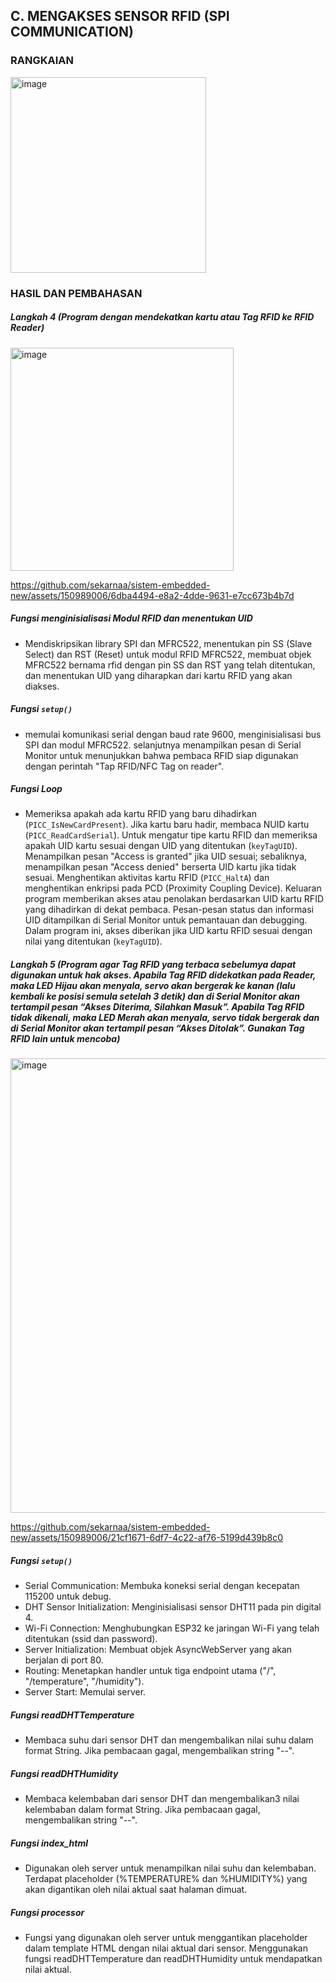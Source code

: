 ## C. MENGAKSES SENSOR RFID (SPI COMMUNICATION)
### RANGKAIAN
<img width="313" alt="image" src="https://github.com/sekarnaa/sistem-embedded-new/assets/150989006/e80db27b-0187-44ea-8308-e5c8cce65ab6">

### HASIL DAN PEMBAHASAN
  ##### Langkah 4 (Program dengan mendekatkan kartu atau Tag RFID ke RFID Reader)
  <img width="357" alt="image" src="https://github.com/sekarnaa/sistem-embedded-new/assets/150989006/0da382cf-055f-4767-a532-87b5a109dc24">


https://github.com/sekarnaa/sistem-embedded-new/assets/150989006/6dba4494-e8a2-4dde-9631-e7cc673b4b7d


  ##### *Fungsi menginisialisasi Modul RFID dan menentukan UID*
  - Mendiskripsikan library SPI dan MFRC522, menentukan pin SS (Slave Select) dan RST (Reset) untuk modul RFID MFRC522, membuat objek MFRC522 bernama rfid dengan pin SS dan RST yang telah ditentukan, dan menentukan UID yang diharapkan dari kartu RFID yang akan diakses.
  ##### *Fungsi `setup()`*
  - memulai komunikasi serial dengan baud rate 9600, menginisialisasi bus SPI dan modul MFRC522. selanjutnya menampilkan pesan di Serial Monitor untuk menunjukkan bahwa pembaca RFID siap digunakan dengan perintah "Tap RFID/NFC Tag on reader".
  ##### *Fungsi Loop*
  - Memeriksa apakah ada kartu RFID yang baru dihadirkan (`PICC_IsNewCardPresent`). Jika kartu baru hadir, membaca NUID kartu (`PICC_ReadCardSerial`). Untuk mengatur tipe kartu RFID dan memeriksa apakah UID kartu sesuai dengan UID yang ditentukan (`keyTagUID`). Menampilkan pesan "Access is granted" jika UID sesuai; sebaliknya, menampilkan pesan "Access denied" berserta UID kartu jika tidak sesuai. Menghentikan aktivitas kartu RFID (`PICC_HaltA`) dan menghentikan enkripsi pada PCD (Proximity Coupling Device). Keluaran program memberikan akses atau penolakan berdasarkan UID kartu RFID yang dihadirkan di dekat pembaca. Pesan-pesan status dan informasi UID ditampilkan di Serial Monitor untuk pemantauan dan debugging. Dalam program ini, akses diberikan jika UID kartu RFID sesuai dengan nilai yang ditentukan (`keyTagUID`).
   
   ##### Langkah 5 (Program agar Tag RFID yang terbaca sebelumya dapat digunakan untuk hak akses. Apabila Tag RFID didekatkan pada Reader, maka LED Hijau akan menyala, servo akan bergerak ke kanan (lalu kembali ke posisi semula setelah 3 detik) dan di Serial Monitor akan tertampil pesan “Akses Diterima, Silahkan Masuk”. Apabila Tag RFID tidak dikenali, maka LED Merah akan menyala, servo tidak bergerak dan di Serial Monitor akan tertampil pesan “Akses Ditolak”. Gunakan Tag RFID lain untuk mencoba)
   <img width="727" alt="image" src="https://github.com/sekarnaa/sistem-embedded-new/assets/150989006/274036de-9b07-4be9-91d8-1e15f8128377">


https://github.com/sekarnaa/sistem-embedded-new/assets/150989006/21cf1671-6df7-4c22-af76-5199d439b8c0


   ##### *Fungsi `setup()`*
  - Serial Communication: Membuka koneksi serial dengan kecepatan 115200 untuk debug.
  - DHT Sensor Initialization: Menginisialisasi sensor DHT11 pada pin digital 4.
  - Wi-Fi Connection: Menghubungkan ESP32 ke jaringan Wi-Fi yang telah ditentukan (ssid dan password).
  - Server Initialization: Membuat objek AsyncWebServer yang akan berjalan di port 80.
  - Routing: Menetapkan handler untuk tiga endpoint utama ("/", "/temperature", "/humidity").
  - Server Start: Memulai server.
  ##### *Fungsi readDHTTemperature*
  - Membaca suhu dari sensor DHT dan mengembalikan nilai suhu dalam format String. Jika pembacaan gagal, mengembalikan string "--".
  ##### *Fungsi readDHTHumidity*
  - Membaca kelembaban dari sensor DHT dan mengembalikan3 nilai kelembaban dalam format String. Jika pembacaan gagal, mengembalikan string "--".
  ##### *Fungsi index_html*
  - Digunakan oleh server untuk menampilkan nilai suhu dan kelembaban. Terdapat placeholder (%TEMPERATURE% dan %HUMIDITY%) yang akan digantikan oleh nilai aktual saat halaman dimuat.
  ##### *Fungsi processor*
  - Fungsi yang digunakan oleh server untuk menggantikan placeholder dalam template HTML dengan nilai aktual dari sensor. Menggunakan fungsi readDHTTemperature dan readDHTHumidity untuk mendapatkan nilai aktual.
